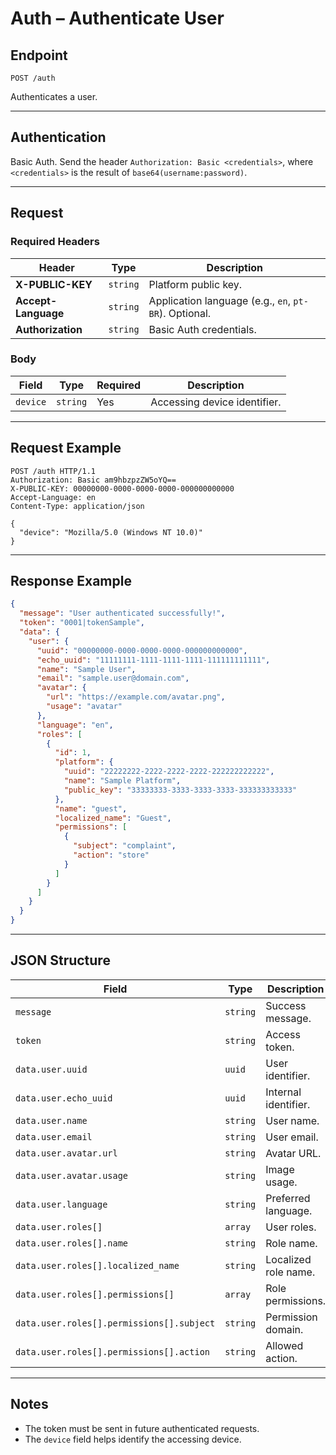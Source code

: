 # Auth – Authenticate User

## Endpoint

`POST /auth`

Authenticates a user.

---

## Authentication

Basic Auth. Send the header `Authorization: Basic <credentials>`, where `<credentials>` is the result of `base64(username:password)`.

---

## Request

### Required Headers

| Header | Type | Description |
| ------- | ---- | ----------- |
| **X-PUBLIC-KEY** | `string` | Platform public key. |
| **Accept-Language** | `string` | Application language (e.g., `en`, `pt-BR`). Optional. |
| **Authorization** | `string` | Basic Auth credentials. |

### Body

| Field | Type | Required | Description |
| ----- | ---- | -------- | ----------- |
| `device` | `string` | Yes | Accessing device identifier. |

---

## Request Example

```
POST /auth HTTP/1.1
Authorization: Basic am9hbzpzZW5oYQ==
X-PUBLIC-KEY: 00000000-0000-0000-0000-000000000000
Accept-Language: en
Content-Type: application/json

{
  "device": "Mozilla/5.0 (Windows NT 10.0)"
}
```

---

## Response Example

```json
{
  "message": "User authenticated successfully!",
  "token": "0001|tokenSample",
  "data": {
    "user": {
      "uuid": "00000000-0000-0000-0000-000000000000",
      "echo_uuid": "11111111-1111-1111-1111-111111111111",
      "name": "Sample User",
      "email": "sample.user@domain.com",
      "avatar": {
        "url": "https://example.com/avatar.png",
        "usage": "avatar"
      },
      "language": "en",
      "roles": [
        {
          "id": 1,
          "platform": {
            "uuid": "22222222-2222-2222-2222-222222222222",
            "name": "Sample Platform",
            "public_key": "33333333-3333-3333-3333-333333333333"
          },
          "name": "guest",
          "localized_name": "Guest",
          "permissions": [
            {
              "subject": "complaint",
              "action": "store"
            }
          ]
        }
      ]
    }
  }
}
```

---

## JSON Structure

| Field | Type | Description |
| ----- | ---- | ----------- |
| `message` | `string` | Success message. |
| `token` | `string` | Access token. |
| `data.user.uuid` | `uuid` | User identifier. |
| `data.user.echo_uuid` | `uuid` | Internal identifier. |
| `data.user.name` | `string` | User name. |
| `data.user.email` | `string` | User email. |
| `data.user.avatar.url` | `string` | Avatar URL. |
| `data.user.avatar.usage` | `string` | Image usage. |
| `data.user.language` | `string` | Preferred language. |
| `data.user.roles[]` | `array` | User roles. |
| `data.user.roles[].name` | `string` | Role name. |
| `data.user.roles[].localized_name` | `string` | Localized role name. |
| `data.user.roles[].permissions[]` | `array` | Role permissions. |
| `data.user.roles[].permissions[].subject` | `string` | Permission domain. |
| `data.user.roles[].permissions[].action` | `string` | Allowed action. |

---

## Notes

* The token must be sent in future authenticated requests.
* The `device` field helps identify the accessing device.

